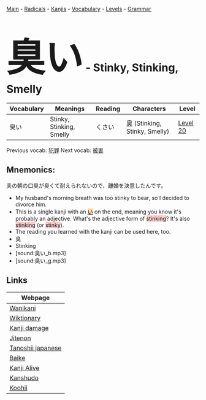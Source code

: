 <style> bigfont {font-size: 100px}</style>
[Main](../README.md) -
[Radicals](../radicals.md) -
[Kanjis](../kanjis.md) -
[Vocabulary](../vocabulary.md) -
[Levels](../levels.md) -
[Grammar](../grammar.md)
# <bigfont> 臭い</bigfont> - Stinky, Stinking, Smelly 

| Vocabulary | Meanings | Reading | Characters | Level |
| --- | --- | --- | --- | --- |
| 臭い | Stinky, Stinking, Smelly | くさい |  [臭](../kanjis/臭.md) (Stinking, Stinky, Smelly) | [Level 20](../levels/wk_level20.md) |

Previous vocab: [犯罪](犯罪.md) Next vocab: [被害](被害.md) 

## Mnemonics:
夫の朝の口臭が臭くて耐えられないので、離婚を決意したんです。
* My husband's morning breath was too stinky to bear, so I decided to divorce him.
* This is a single kanji with an <span style="background-color:#fed8b1"> [い](https://jisho.org/search/い)</span> on the end, meaning you know it's probably an adjective. What's the adjective form of <span style="background-color:#ffcccb"> stinking</span>? It's also <span style="background-color:#ffcccb"> stinking</span> (or <span style="background-color:#ffcccb"> stinky</span>).
* The reading you learned with the kanji can be used here, too.
* 臭
* Stinking
* [sound:臭い_b.mp3]
* [sound:臭い_g.mp3]


## Links 

| Webpage |
| --- |
| [Wanikani          ](https://www.wanikani.com/kanji/臭い) |
| [Wiktionary        ](https://en.wiktionary.org/wiki/臭い) |
| [Kanji damage      ](http://www.kanjidamage.com/kanji/search?utf8=✓&q=臭い) |
| [Jitenon           ](https://jitenon.com/kanji/臭い) |
| [Tanoshii japanese ](https://www.tanoshiijapanese.com/dictionary/kanji.cfm?k=臭い) |
| [Baike             ](https://baike.baidu.com/item/臭い) |
| [Kanji Alive       ](https://app.kanjialive.com/臭い) |
| [Kanshudo          ](https://www.kanshudo.com/searchmn?q=臭い) |
| [Koohii            ](https://kanji.koohii.com/study/kanji/臭い) |
